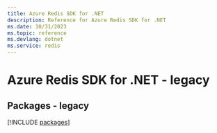 ```yaml
---
title: Azure Redis SDK for .NET
description: Reference for Azure Redis SDK for .NET
ms.date: 10/31/2023
ms.topic: reference
ms.devlang: dotnet
ms.service: redis
---
```

# Azure Redis SDK for .NET - legacy
## Packages - legacy
[!INCLUDE [packages](redis-index.md)]